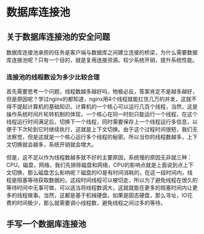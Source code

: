# 数据库连接池
## 关于数据库连接池的安全问题
数据库连接池承担的任务是客户端与数据库之间建立连接的桥梁，为什么需要数据库连接池呢？只有一个目的，就是复用连接资源。较少系统开销，提升系统性能。
### 连接池的线程数设为多少比较合理
首先需要思考一个问题，线程数越多越好吗，物极必反，答案肯定不是越多越好，但是原因呢？学过nginx的都知道，nginx用4个线程就能扛住几万的并发，这就不得不提起计算机的基础知识。计算机的一个核心可以运行几百个线程，当然，这是操作系统时间片轮转机制的体现，一个核心在同一时刻只能运行一个线程，在这个线程运行时间满足后，切换下一个线程，同时需要保存上一个线程运行多信息，以便于下次轮到它时继续执行，这就是上下文切换。由于这个过程时间很短，我们无法察觉，但是这就是一个核心运行多个线程的秘密。所以当你的线程数越多，上下文切换就会越多，系统开销就会增大。

但是，这不足以作为线程数越多就不好的主要原因，系统慢的原因无非就三种：CPU，磁盘，网络，我们先排除磁盘和网络，CPU的影响点就是上面说到点上下文切换，那么磁盘怎么影响呢？磁盘的IO是有时间消耗的，在这一段时间内，线程是阻塞等待获取数据的，这段时间线程可以被切走，所以为了避免线程在很久的等待时间中无事可做，可以适当将线程数调大，这就就能在更多的阻塞时间内让更多的线程做事。当然，这都是基于机械硬盘，如果是固态硬盘，那么寻址，IO花费的时间极少，那么就需要调小线程数，避免线程之间过多的等待。
## 手写一个数据库连接池